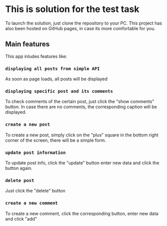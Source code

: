 # This is solution for the test task

To launch the solution, just clone the repository to your PC.
This project has also been hosted on GitHub pages, in case its more comfortable for you.

## Main features

This app inludes features like:

### `displaying all posts from simple API`
As soon as page loads, all posts will be displayed

### `displaying specific post and its comments`
To check comments of the certain post, just click the "show comments" button.
In case there are no comments, the corresponding caption will be displayed.

### `create a new post`
To create a new post, simply click on the "plus" square in the bottom right corner of the screen,
there will be a simple form.

### `update post information`
To update post info, click the "update" button enter new data and click the button again.

### `delete post`
Just click the "delete" button

### `create a new comment`
To create a new comment, click the corresponding button, enter new data and click "add"

